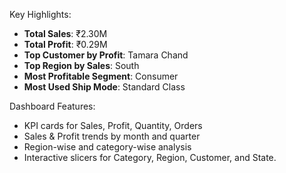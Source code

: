  Key Highlights:
- **Total Sales**: ₹2.30M  
- **Total Profit**: ₹0.29M  
- **Top Customer by Profit**: Tamara Chand  
- **Top Region by Sales**: South  
- **Most Profitable Segment**: Consumer  
- **Most Used Ship Mode**: Standard Class

Dashboard Features:
- KPI cards for Sales, Profit, Quantity, Orders
- Sales & Profit trends by month and quarter
- Region-wise and category-wise analysis
- Interactive slicers for Category, Region, Customer, and State.
